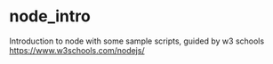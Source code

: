 # node_intro
Introduction to node with some sample scripts, guided by w3 schools </br>
https://www.w3schools.com/nodejs/ </br>
